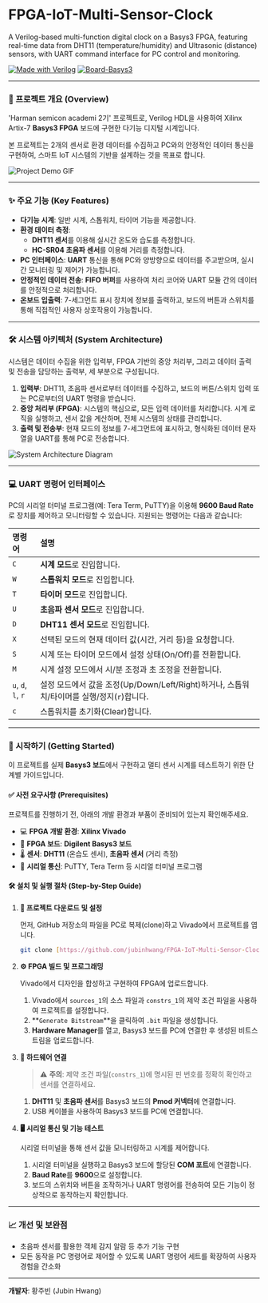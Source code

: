 # FPGA-IoT-Multi-Sensor-Clock
A Verilog-based multi-function digital clock on a Basys3 FPGA, featuring real-time data from DHT11 (temperature/humidity) and Ultrasonic (distance) sensors, with UART command interface for PC control and monitoring.

[![Made with Verilog](https://img.shields.io/badge/Made%20with-Verilog-1f425f.svg)](https://verilog.org/)
[![Board-Basys3](https://img.shields.io/badge/FPGA%20Board-Basys3-blue.svg)](https://digilent.com/reference/programmable-logic/basys-3/start)

---

### 📝 프로젝트 개요 (Overview)
'Harman semicon academi 2기' 프로젝트로, Verilog HDL을 사용하여 Xilinx Artix-7 **Basys3 FPGA** 보드에 구현한 다기능 디지털 시계입니다.

본 프로젝트는 2개의 센서로 환경 데이터를 수집하고 PC와의 안정적인 데이터 통신을 구현하여, 스마트 IoT 시스템의 기반을 설계하는 것을 목표로 합니다.

![Project Demo GIF](https://github.com/user-attachments/assets/2ef03cd9-a14e-4b56-966e-1b3aa9319db9)

---

### ✨ 주요 기능 (Key Features)
* **다기능 시계**: 일반 시계, 스톱워치, 타이머 기능을 제공합니다.
* **환경 데이터 측정**:
    * **DHT11 센서**를 이용해 실시간 온도와 습도를 측정합니다.
    * **HC-SR04 초음파 센서**를 이용해 거리를 측정합니다.
* **PC 인터페이스**: **UART** 통신을 통해 PC와 양방향으로 데이터를 주고받으며, 실시간 모니터링 및 제어가 가능합니다.
* **안정적인 데이터 전송**: **FIFO 버퍼**를 사용하여 처리 코어와 UART 모듈 간의 데이터를 안정적으로 처리합니다.
* **온보드 입출력**: 7-세그먼트 표시 장치에 정보를 출력하고, 보드의 버튼과 스위치를 통해 직접적인 사용자 상호작용이 가능합니다.

---

### 🛠️ 시스템 아키텍처 (System Architecture)
시스템은 데이터 수집을 위한 입력부, FPGA 기반의 중앙 처리부, 그리고 데이터 출력 및 전송을 담당하는 출력부, 세 부분으로 구성됩니다.

1.  **입력부**: DHT11, 초음파 센서로부터 데이터를 수집하고, 보드의 버튼/스위치 입력 또는 PC로부터의 UART 명령을 받습니다.
2.  **중앙 처리부 (FPGA)**: 시스템의 핵심으로, 모든 입력 데이터를 처리합니다. 시계 로직을 실행하고, 센서 값을 계산하며, 전체 시스템의 상태를 관리합니다.
3.  **출력 및 전송부**: 현재 모드의 정보를 7-세그먼트에 표시하고, 형식화된 데이터 문자열을 UART를 통해 PC로 전송합니다.

![System Architecture Diagram](https://github.com/user-attachments/assets/2b217596-094b-4710-93f6-abdfcfe50d6c)

---

### 💻 UART 명령어 인터페이스
PC의 시리얼 터미널 프로그램(예: Tera Term, PuTTY)을 이용해 **9600 Baud Rate**로 장치를 제어하고 모니터링할 수 있습니다. 지원되는 명령어는 다음과 같습니다:

| 명령어          | 설명                                                                                         |
| :-------------- | :------------------------------------------------------------------------------------------- |
| `C`             | **시계 모드**로 진입합니다.                                                                  |
| `W`             | **스톱워치 모드**로 진입합니다.                                                              |
| `T`             | **타이머 모드**로 진입합니다.                                                                |
| `U`             | **초음파 센서 모드**로 진입합니다.                                                           |
| `D`             | **DHT11 센서 모드**로 진입합니다.                                                            |
| `X`             | 선택된 모드의 현재 데이터 값(시간, 거리 등)을 요청합니다.                                    |
| `S`             | 시계 또는 타이머 모드에서 설정 상태(On/Off)를 전환합니다.                                    |
| `M`             | 시계 설정 모드에서 시/분 조정과 초 조정을 전환합니다.                                        |
| `u`, `d`, `l`, `r` | 설정 모드에서 값을 조정(Up/Down/Left/Right)하거나, 스톱워치/타이머를 실행/정지(`r`)합니다. |
| `c`             | 스톱워치를 초기화(Clear)합니다.                                                              |

---

### 🚀 시작하기 (Getting Started)
이 프로젝트를 실제 **Basys3 보드**에서 구현하고 멀티 센서 시계를 테스트하기 위한 단계별 가이드입니다.

#### ✅ 사전 요구사항 (Prerequisites)
프로젝트를 진행하기 전, 아래의 개발 환경과 부품이 준비되어 있는지 확인해주세요.

* 💻 **FPGA 개발 환경**: **Xilinx Vivado**
* 🤖 **FPGA 보드**: **Digilent Basys3 보드**
* 🌡️ **센서**: **DHT11** (온습도 센서), **초음파 센서** (거리 측정)
* 📡 **시리얼 통신**: PuTTY, Tera Term 등 시리얼 터미널 프로그램

#### 🛠️ 설치 및 실행 절차 (Step-by-Step Guide)

1.  **📂 프로젝트 다운로드 및 설정**

    먼저, GitHub 저장소의 파일을 PC로 복제(clone)하고 Vivado에서 프로젝트를 엽니다.
    ```bash
    git clone [https://github.com/jubinhwang/FPGA-IoT-Multi-Sensor-Clock.git](https://github.com/jubinhwang/FPGA-IoT-Multi-Sensor-Clock.git)
    ```

2.  **⚙️ FPGA 빌드 및 프로그래밍**

    Vivado에서 디자인을 합성하고 구현하여 FPGA에 업로드합니다.
    1.  Vivado에서 `sources_1`의 소스 파일과 `constrs_1`의 제약 조건 파일을 사용하여 프로젝트를 설정합니다.
    2.  **`Generate Bitstream`**을 클릭하여 `.bit` 파일을 생성합니다.
    3.  **Hardware Manager**를 열고, Basys3 보드를 PC에 연결한 후 생성된 비트스트림을 업로드합니다.

3.  **🔌 하드웨어 연결**

    > ⚠️ **주의**: 제약 조건 파일(`constrs_1`)에 명시된 핀 번호를 정확히 확인하고 센서를 연결하세요.

    1.  **DHT11** 및 **초음파 센서**를 Basys3 보드의 **Pmod 커넥터**에 연결합니다.
    2.  USB 케이블을 사용하여 Basys3 보드를 PC에 연결합니다.

4.  **🖥️ 시리얼 통신 및 기능 테스트**

    시리얼 터미널을 통해 센서 값을 모니터링하고 시계를 제어합니다.
    1.  시리얼 터미널을 실행하고 Basys3 보드에 할당된 **COM 포트**에 연결합니다.
    2.  **Baud Rate**를 **9600**으로 설정합니다.
    3.  보드의 스위치와 버튼을 조작하거나 UART 명령어를 전송하여 모든 기능이 정상적으로 동작하는지 확인합니다.

---

### 📈 개선 및 보완점
* 초음파 센서를 활용한 객체 감지 알람 등 추가 기능 구현
* 모든 동작을 PC 명령어로 제어할 수 있도록 UART 명령어 세트를 확장하여 사용자 경험을 간소화

---

**개발자**: 황주빈 (Jubin Hwang)
